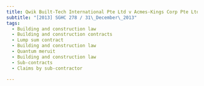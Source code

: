 ```yaml
---
title: Qwik Built-Tech International Pte Ltd v Acmes-Kings Corp Pte Ltd
subtitle: "[2013] SGHC 278 / 31\_December\_2013"
tags:
  - Building and construction law
  - Building and construction contracts
  - Lump sum contract
  - Building and construction law
  - Quantum meruit
  - Building and construction law
  - Sub-contracts
  - Claims by sub-contractor

---
```


